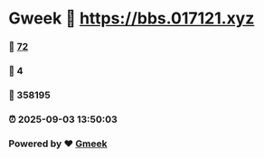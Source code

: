 # Gweek :link: https://bbs.017121.xyz 
### :page_facing_up: [72](https://bbs.017121.xyz/tag.html) 
### :speech_balloon: 4 
### :hibiscus: 358195 
### :alarm_clock: 2025-09-03 13:50:03 
### Powered by :heart: [Gmeek](https://github.com/Meekdai/Gmeek)
